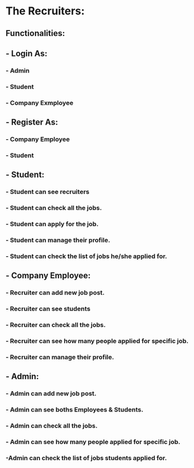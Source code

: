 # The Recruiters:

## Functionalities:

## - Login As: 
###   - Admin
###   - Student
###   - Company Exmployee

## - Register As: 
###   - Company Employee
###   - Student

## - Student:
###   - Student can see recruiters
###   - Student can check all the jobs.
###   - Student can apply for the job.
###   - Student can manage their profile.
###   - Student can check the list of jobs he/she applied for.

## - Company Employee:
###   - Recruiter can add new job post.
###   - Recruiter can see students
###   - Recruiter can check all the jobs.
###   - Recruiter can see how many people applied for specific job.
###   - Recruiter can manage their profile.

## - Admin:
###   - Admin can add new job post.
###   - Admin can see boths Employees & Students.
###   - Admin can check all the jobs.
###   - Admin can see how many people applied for specific job.
###   -Admin can check the list of jobs students applied for.


